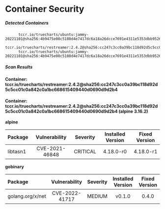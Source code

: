 # Container Security

##### Detected Containers

          tccr.io/truecharts/ubuntu:jammy-20221101@sha256:4b9475e08c5180d4e7417dc6a18a26dcce7691e4311e5353dbb952645c5ff43f
          tccr.io/truecharts/restreamer:2.4.2@sha256:cc247c3cc0a39bc118d92d5c5cc01c0a842c0a1bc668615409440d0690d9d2b4
          tccr.io/truecharts/ubuntu:jammy-20221101@sha256:4b9475e08c5180d4e7417dc6a18a26dcce7691e4311e5353dbb952645c5ff43f

##### Scan Results

**Container: tccr.io/truecharts/restreamer:2.4.2@sha256:cc247c3cc0a39bc118d92d5c5cc01c0a842c0a1bc668615409440d0690d9d2b4**

#### Container: tccr.io/truecharts/restreamer:2.4.2@sha256:cc247c3cc0a39bc118d92d5c5cc01c0a842c0a1bc668615409440d0690d9d2b4 (alpine 3.16.2)
    

**alpine**

      
| Package         |    Vulnerability   |   Severity  |  Installed Version | Fixed Version |
|:----------------|:------------------:|:-----------:|:------------------:|:-------------:|
| libtasn1         |    CVE-2021-46848   |   CRITICAL  |  4.18.0-r0 | 4.18.0-r1 |

**gobinary**

      
| Package         |    Vulnerability   |   Severity  |  Installed Version | Fixed Version |
|:----------------|:------------------:|:-----------:|:------------------:|:-------------:|
| golang.org/x/net         |    CVE-2022-41717   |   MEDIUM  |  v0.1.0 | 0.4.0 |

